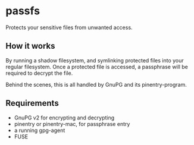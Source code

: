 # passfs

Protects your sensitive files from unwanted access.

## How it works

By running a shadow filesystem, and symlinking protected files into your regular filesystem.
Once a protected file is accessed, a passphrase will be required to decrypt the file.

Behind the scenes, this is all handled by GnuPG and its pinentry-program.

## Requirements

* GnuPG v2 for encrypting and decrypting
* pinentry or pinentry-mac, for passphrase entry
* a running gpg-agent
* FUSE
